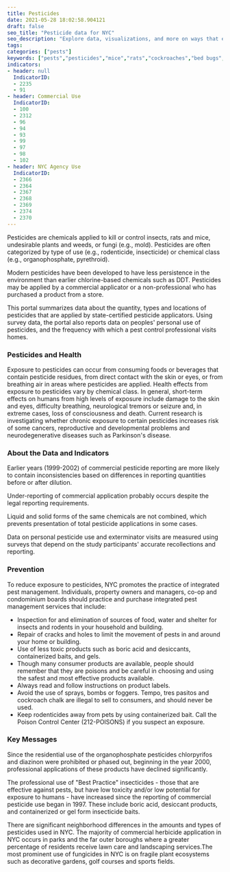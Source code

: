 ```yaml
---
title: Pesticides
date: 2021-05-28 18:02:58.904121
draft: false
seo_title: "Pesticide data for NYC"
seo_description: "Explore data, visualizations, and more on ways that environments shape health in New York City's neighborhoods.."
tags: 
categories: ["pests"]
keywords: ["pests","pesticides","mice","rats","cockroaches","bed bugs","rodents"]
indicators:
- header: null
  IndicatorID:
  - 2235
  - 91
- header: Commercial Use
  IndicatorID:
  - 100
  - 2312
  - 96
  - 94
  - 93
  - 99
  - 97
  - 98
  - 102
- header: NYC Agency Use
  IndicatorID:
  - 2366
  - 2364
  - 2367
  - 2368
  - 2369
  - 2374
  - 2370
---
```


Pesticides are chemicals applied to kill or control insects, rats and mice, undesirable plants and weeds, or fungi (e.g., mold). Pesticides are often categorized by type of use (e.g., rodenticide, insecticide) or chemical class (e.g., organophosphate, pyrethroid).

Modern pesticides have been developed to have less persistence in the environment than earlier chlorine-based chemicals such as DDT. Pesticides may be applied by a commercial applicator or a non-professional who has purchased a product from a store.

This portal summarizes data about the quantity, types and locations of pesticides that are applied by state-certified pesticide applicators. Using survey data, the portal also reports data on peoples' personal use of pesticides, and the frequency with which a pest control professional visits homes.

### Pesticides and Health

Exposure to pesticides can occur from consuming foods or beverages that contain pesticide residues, from direct contact with the skin or eyes, or from breathing air in areas where pesticides are applied. Health effects from exposure to pesticides vary by chemical class. In general, short-term effects on humans from high levels of exposure include damage to the skin and eyes, difficulty breathing, neurological tremors or seizure and, in extreme cases, loss of consciousness and death. Current research is investigating whether chronic exposure to certain pesticides increases risk of some cancers, reproductive and developmental problems and neurodegenerative diseases such as Parkinson's disease.

### About the Data and Indicators

Earlier years (1999-2002) of commercial pesticide reporting are more likely to contain inconsistencies based on differences in reporting quantities before or after dilution.  
  
 Under-reporting of commercial application probably occurs despite the legal reporting requirements.  
  
Liquid and solid forms of the same chemicals are not combined, which prevents presentation of total pesticide applications in some cases.  
  
Data on personal pesticide use and exterminator visits are measured using surveys that depend on the study participants' accurate recollections and reporting.

### Prevention

To reduce exposure to pesticides, NYC promotes the practice of integrated pest management. Individuals, property owners and managers, co-op and condominium boards should practice and purchase integrated pest management services that include:

* Inspection for and elimination of sources of food, water and shelter for insects and rodents in your household and building.
* Repair of cracks and holes to limit the movement of pests in and around your home or building.
* Use of less toxic products such as boric acid and desiccants, containerized baits, and gels.
* Though many consumer products are available, people should remember that they are poisons and be careful in choosing and using the safest and most effective products available.
* Always read and follow instructions on product labels.
* Avoid the use of sprays, bombs or foggers. Tempo, tres pasitos and cockroach chalk are illegal to sell to consumers, and should never be used.
* Keep rodenticides away from pets by using containerized bait. Call the Poison Control Center (212-POISONS) if you suspect an exposure.

### Key Messages

Since the residential use of the organophosphate pesticides chlorpyrifos and diazinon were prohibited or phased out, beginning in the year 2000, professional applications of these products have declined significantly.  
  
The professional use of "Best Practice" insecticides - those that are effective against pests, but have low toxicity and/or low potential for exposure to humans - have increased since the reporting of commercial pesticide use began in 1997. These include boric acid, desiccant products, and containerized or gel form insecticide baits.   
  
There are significant neighborhood differences in the amounts and types of pesticides used in NYC. The majority of commercial herbicide application in NYC occurs in parks and the far outer boroughs where a greater percentage of residents receive lawn care and landscaping services.The most prominent use of fungicides in NYC is on fragile plant ecosystems such as decorative gardens, golf courses and sports fields.
